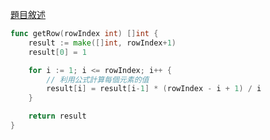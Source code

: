[題目敘述](https://leetcode.cn/problems/pascals-triangle-ii/)

```go
func getRow(rowIndex int) []int {
    result := make([]int, rowIndex+1)
    result[0] = 1

    for i := 1; i <= rowIndex; i++ {
        // 利用公式計算每個元素的值
        result[i] = result[i-1] * (rowIndex - i + 1) / i
    }

    return result
}
